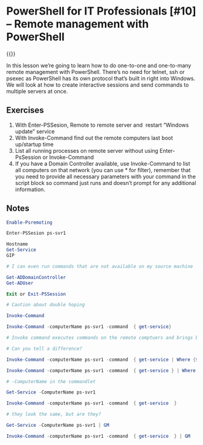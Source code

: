 # PowerShell for IT Professionals [#10] – Remote management with PowerShell

{{<youtube TB2-Y3zFUb0>}}

In this lesson we&#8217;re going to learn how to do one-to-one and one-to-many remote management with PowerShell. There&#8217;s no need for telnet, ssh or psexec as PowerShell has its own protocol that&#8217;s built in right into Windows. We will look at how to create interactive sessions and send commands to multiple servers at once.

## Exercises

<ol type="1">
  <li>
    With Enter-PSSesion, Remote to remote server and&nbsp; restart &#8220;Windows update&#8221; service
  </li>
  <li>
    With Invoke-Command find out the remote computers last boot up/startup time
  </li>
  <li>
    List all running processes on remote server without using Enter-PsSession or Invoke-Command
  </li>
  <li>
    If you have a Domain Controller available, use Invoke-Command to list all computers on that network (you can use * for filter), remember that you need to provide all necessary parameters with your command in the script block so command just runs and doesn&#8217;t prompt for any additional information.
  </li>
</ol>

## Notes

```powershell
Enable-Psremoting

Enter-PSSesion ps-svr1

Hostname
Get-Service
GIP

# I can even run commands that are not available on my source machine

Get-ADDomainController
Get-ADUser

Exit or Exit-PSSession

# Caution about double hoping

Invoke-Command

Invoke-Command -computerName ps-svr1 -command  { get-service}

# Invoke command executes commands on the remote comptuers and brings back the results

# Can you tell a difference?

Invoke-Command -computerName ps-svr1 -command  { get-service | Where {$_.status -eq 'stopped' } }

Invoke-Command -computerName ps-svr1 -command  { get-service } | Where {$_.status -eq 'stopped' }

# -ComputerName in the commandlet

Get-Service -ComputerName ps-svr1

Invoke-Command -computerName ps-svr1 -command  { get-service  }

# they look the same, but are they?

Get-Service -ComputerName ps-svr1 | GM

Invoke-Command -computerName ps-svr1 -command  { get-service  } | GM
```

